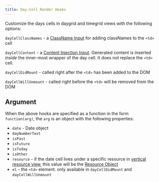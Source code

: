```yaml
---
title: Day-Cell Render Hooks
---
```



Customize the days cells in daygrid and timegrid views with the following options:

`dayCellClassNames` - a [ClassName Input](classname-input) for adding classNames to the `<td>` cell

`dayCellContent` - a [Content Injection Input](content-injection). Generated content is inserted *inside* the inner-most wrapper of the day cell. It does not replace the `<td>` cell.

`dayCellDidMount` - called right after the `<td>` has been added to the DOM

`dayCellWillUnmount` - called right before the `<td>` will be removed from the DOM


## Argument

When the above hooks are specified as a function in the form `function(arg)`, the `arg` is an object with the following properties:

- `date` - Date object
- `dayNumberText`
- `isPast`
- `isFuture`
- `isToday`
- `isOther`
- `resource` - if the date cell lives under a specific resource in [vertical resource view](vertical-resource-view), this value will be the [Resource Object](resource-object)
- `el` - the `<td>` element. only available in `dayCellDidMount` and `dayCellWillUnmount`
